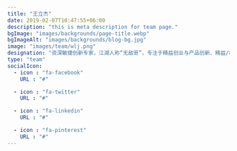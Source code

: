 ```yaml
---
title: "王立杰"
date: 2019-02-07T10:47:55+06:00
description: "this is meta description for team page."
bgImage: "images/backgrounds/page-title.webp"
bgImageAlt: "images/backgrounds/blog-bg.jpg"
image: "images/team/wlj.png"
designation: "资深敏捷创新专家，江湖人称“无敌哥”，专注于精益创业与产品创新、精益/敏捷组织转型、研发效率提升。热衷社区活动，北京Agile1001敏捷社区发起人。最新著作《敏捷无敌之DevOps时代》、《京东敏捷实践指南》。"
type: "team"
socialIcon:
  - icon : "fa-facebook"
    URL : "#"

  - icon : "fa-twitter"
    URL : "#"

  - icon : "fa-linkedin"
    URL : "#"

  - icon : "fa-pinterest"
    URL : "#"
---
```

